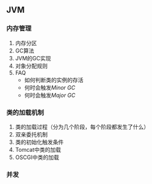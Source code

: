## JVM 

### 内存管理
1. 内存分区
2. GC算法
3. JVM的GC实现
4. 对象分配规则
6. FAQ
    * 如何判断类的实例的存活
    * 何时会触发*Minor GC*
    * 何时会触发*Major GC*

### 类的加载机制
1. 类的加载过程（分为几个阶段，每个阶段都发生了什么）
2. 双亲委托机制
3. 类的初始化触发条件
4. Tomcat中类的加载
5. OSCGI中类的加载

### 并发